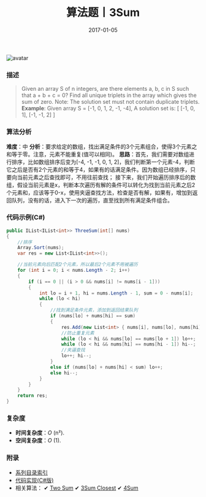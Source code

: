﻿---
title: 算法题丨3Sum
tags:
  - 算法
  - 编程技巧
  - 数据结构
categories: 计算机基础
date: 2017-01-05
---
![avatar](https://mysite.bj.bcebos.com/images/articles/76c00dbe-031a-40f9-b1ed-d0083dbfe805.jpg)

### 描述
>Given an array S of n integers, are there elements a, b, c in S such that a + b + c = 0? Find all unique triplets in the array which gives the sum of zero.
Note: The solution set must not contain duplicate triplets.
**Example**:
Given array S = [-1, 0, 1, 2, -1, -4],
A solution set is:
[
  [-1, 0, 1],
  [-1, -1, 2]
]

<!-- more -->

### 算法分析
**难度**：中
**分析**：要求给定的数组，找出满足条件的3个元素组合，使得3个元素之和等于零。注意，元素不能重复(值可以相同)。
**思路**：首先，我们需要对数组进行排序，比如数组排序后变为[-4, -1, -1, 0, 1, 2]，我们判断第一个元素-4，判断它之后是否有2个元素的和等于4，如果有的话满足条件。因为数组已经排序，只要向当前元素之后查找即可，不用往前查找；
接下来，我们开始遍历排序后的数组，假设当前元素是x，判断本次遍历有解的条件可以转化为找到当前元素之后2个元素和，应该等于0-x，使用夹逼查找方法，检查是否有解，如果有，增加到返回队列，没有的话，进入下一次的遍历，直至找到所有满足条件组合。

### 代码示例(C#)
```csharp
public IList<IList<int>> ThreeSum(int[] nums)
{
    //排序
    Array.Sort(nums);
    var res = new List<IList<int>>();

    //当前元素向后匹配2个元素，所以最后2个元素不用被遍历
    for (int i = 0; i < nums.Length - 2; i++)
    {
        if (i == 0 || (i > 0 && nums[i] != nums[i - 1]))
        {
            int lo = i + 1, hi = nums.Length - 1, sum = 0 - nums[i];
            while (lo < hi)
            {
                //找到满足条件元素，添加到返回结果队列
                if (nums[lo] + nums[hi] == sum)
                {
                    res.Add(new List<int> { nums[i], nums[lo], nums[hi] });
                    //防止重复元素
                    while (lo < hi && nums[lo] == nums[lo + 1]) lo++;
                    while (lo < hi && nums[hi] == nums[hi - 1]) hi--;
                    //夹逼查找
                    lo++; hi--;
                }
                else if (nums[lo] + nums[hi] < sum) lo++;
                else hi--;
            }
        }
    }
    return res;
}                                  
```

### 复杂度
- **时间复杂度**：*O* (n²). 
- **空间复杂度**：*O* (1).

### 附录
- [系列目录索引](/posts/algorithm/index/)
- [代码实现(C#版)](https://github.com/lizzie2008/LeetCode.git)
- 相关算法：
✔ [Two Sum](/posts/algorithm/004.Two.Sum/)
✔ [3Sum Closest](/posts/algorithm/006.3Sum.Closest/)
✔ [4Sum](/posts/algorithm/007.4Sum/)	
